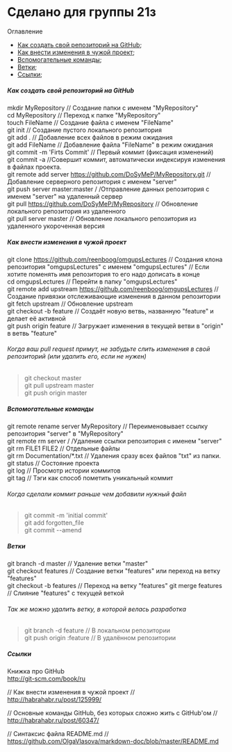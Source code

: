 Сделано для группы 21з
============

Оглавление
+ [Как создать свой репозиторий на GitHub](#Create);
+ [Как внести изменения в чужой проект](#Change);
+ [Вспомогательные команды](#Help);
+ [Ветки](#Branch);
+ [Ссылки](#Links);

##### <a name="Create"></a> Как создать свой репозиторий на GitHub
mkdir MyRepository // Создание папки с именем "MyRepository" <br/>
cd MyRepository // Переход к папке "MyRepository" <br/>
touch FileName // Создание файла с именем "FileName" <br/>
git init // Создание пустого локального репозитория <br/>
git add . // Добавление всех файлов в режим ожидания <br/>
git add FileName // Добавление файла "FileName" в режим ожидания <br/>
git commit -m 'Firts Commit' // Первый коммит (фиксация изменений) <br/>
git commit -a //Совершит коммит, автоматически индексируя изменения в файлах проекта. <br/>
git remote add server https://github.com/DoSyMeP/MyRepository.git // Добавление серверного репозитория с именем "server" <br/>
git push server master:master / /Отправление данных репозитория с именем "server" на удаленный сервер <br/>
git pull https://github.com/DoSyMeP/MyRepository // Обновление локального репозитория из удаленного <br/>
git pull server master // Обновление локального репозитория из удаленного укороченная версия <br/>

##### <a name="Change"></a> Как внести изменения в чужой проект
git clone https://github.com/reenboog/omgupsLectures // Создания клона репозитория "omgupsLectures" c именем "omgupsLectures"
// Eсли хотите поменять имя репозитория то его надо дописать в конце <br/>
cd omgupsLectures // Перейти в папку "omgupsLectures" <br/>
git remote add upstream https://github.com/reenboog/omgupsLectures // Создание привязки отслеживающие изменения в данном репозитории <br/>
git fetch upstream // Обновление upstream <br/>
git checkout -b feature // Создаёт новую ветвь, названную "feature" и делает её активной <br/>
git push origin feature // Загружает изменения в текущей ветви в "origin" в ветвь "feature" <br/>
###### Когда ваш pull request примут, не забудьте слить изменения в свой репозиторий (или удалить его, если не нужен) ######
> git checkout master <br/>
> git pull upstream master <br/>
> git push origin master <br/>

##### <a name="Help"></a>Вспомогательные команды
git remote rename server MyRepository // Переименовывает ссылку репозитория "server" в "MyRepository" <br/>
git remote rm server / /Удаление ссылки репозитория с именем "server" <br/>
git rm FILE1 FILE2 // Отдельные файлы <br/>
git rm Documentation/\*.txt // Удаления сразу всех файлов "txt" из папки. <br/>
git status // Состояние проекта <br/>
git log // Просмотр истории коммитов <br/>
git tag // Тэги как способ пометить уникальный коммит <br/>

###### Когда сделали коммит раньше чем добавили нужный файл ######
> git commit -m 'initial commit' <br/>
> git add forgotten_file <br/>
> git commit --amend<br/>

##### <a name="Branch"></a> Ветки
git branch -d master // Удаление ветки "master" <br/>
git checkout features // Создание ветки "features" или переход на ветку "features" <br/>
git checkout -b features // Переход на ветку "features"
git merge features // Слияние "features" с текущей веткой <br/>
###### Так же можно удалить ветку, в которой велась разработка ######
> git branch -d feature // В локальном репозитории <br/>
> git push origin :feature // В удалённом репозитории <br/>

##### <a name="Links"></a> Сcылки
Книжка про GitHub <br/>
http://git-scm.com/book/ru <br/>

// Как внести изменения в чужой проект // <br/>
http://habrahabr.ru/post/125999/ <br/>

// Основные команды GitHub, без которых сложно жить с GitHub'ом // <br/>
http://habrahabr.ru/post/60347/ <br/>

// Синтаксис файла README.md // <br/>
https://github.com/OlgaVlasova/markdown-doc/blob/master/README.md <br/>
